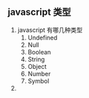 ## javascript 类型

1. javascript 有哪几种类型
    1. Undefined
    2. Null
    3. Boolean
    4. String 
    5. Object 
    6. Number
    7. Symbol
2. 



